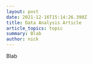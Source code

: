 ```yaml
---
layout: post
date: 2021-12-16T15:14:26.390Z
title: Data Analysis Article
article_topics: topic
summary: Blab
author: nick
---
```

Blab